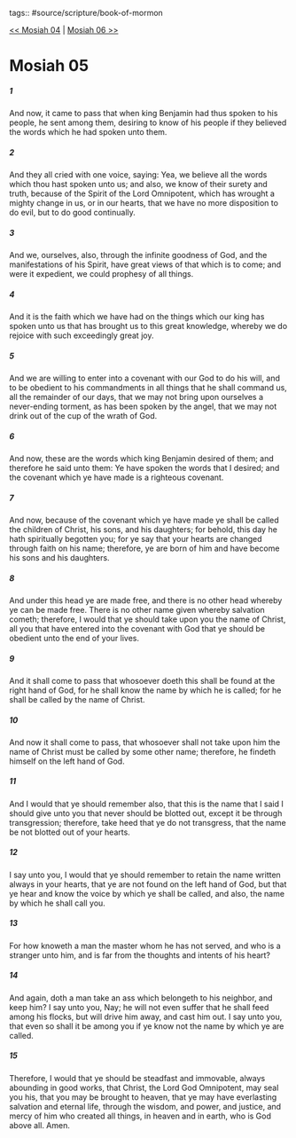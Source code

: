 tags:: #source/scripture/book-of-mormon

[<< Mosiah 04](/book-of-mormon/08_Mosiah/Mosiah_04.md) | [Mosiah 06 >>](/book-of-mormon/08_Mosiah/Mosiah_06.md)

# Mosiah 05

##### 1

And now, it came to pass that when king Benjamin had thus spoken to his people, he sent among them, desiring to know of his people if they believed the words which he had spoken unto them.

##### 2

And they all cried with one voice, saying: Yea, we believe all the words which thou hast spoken unto us; and also, we know of their surety and truth, because of the Spirit of the Lord Omnipotent, which has wrought a mighty change in us, or in our hearts, that we have no more disposition to do evil, but to do good continually.

##### 3

And we, ourselves, also, through the infinite goodness of God, and the manifestations of his Spirit, have great views of that which is to come; and were it expedient, we could prophesy of all things.

##### 4

And it is the faith which we have had on the things which our king has spoken unto us that has brought us to this great knowledge, whereby we do rejoice with such exceedingly great joy.

##### 5

And we are willing to enter into a covenant with our God to do his will, and to be obedient to his commandments in all things that he shall command us, all the remainder of our days, that we may not bring upon ourselves a never-ending torment, as has been spoken by the angel, that we may not drink out of the cup of the wrath of God.

##### 6

And now, these are the words which king Benjamin desired of them; and therefore he said unto them: Ye have spoken the words that I desired; and the covenant which ye have made is a righteous covenant.

##### 7

And now, because of the covenant which ye have made ye shall be called the children of Christ, his sons, and his daughters; for behold, this day he hath spiritually begotten you; for ye say that your hearts are changed through faith on his name; therefore, ye are born of him and have become his sons and his daughters.

##### 8

And under this head ye are made free, and there is no other head whereby ye can be made free. There is no other name given whereby salvation cometh; therefore, I would that ye should take upon you the name of Christ, all you that have entered into the covenant with God that ye should be obedient unto the end of your lives.

##### 9

And it shall come to pass that whosoever doeth this shall be found at the right hand of God, for he shall know the name by which he is called; for he shall be called by the name of Christ.

##### 10

And now it shall come to pass, that whosoever shall not take upon him the name of Christ must be called by some other name; therefore, he findeth himself on the left hand of God.

##### 11

And I would that ye should remember also, that this is the name that I said I should give unto you that never should be blotted out, except it be through transgression; therefore, take heed that ye do not transgress, that the name be not blotted out of your hearts.

##### 12

I say unto you, I would that ye should remember to retain the name written always in your hearts, that ye are not found on the left hand of God, but that ye hear and know the voice by which ye shall be called, and also, the name by which he shall call you.

##### 13

For how knoweth a man the master whom he has not served, and who is a stranger unto him, and is far from the thoughts and intents of his heart?

##### 14

And again, doth a man take an ass which belongeth to his neighbor, and keep him? I say unto you, Nay; he will not even suffer that he shall feed among his flocks, but will drive him away, and cast him out. I say unto you, that even so shall it be among you if ye know not the name by which ye are called.

##### 15

Therefore, I would that ye should be steadfast and immovable, always abounding in good works, that Christ, the Lord God Omnipotent, may seal you his, that you may be brought to heaven, that ye may have everlasting salvation and eternal life, through the wisdom, and power, and justice, and mercy of him who created all things, in heaven and in earth, who is God above all. Amen.
